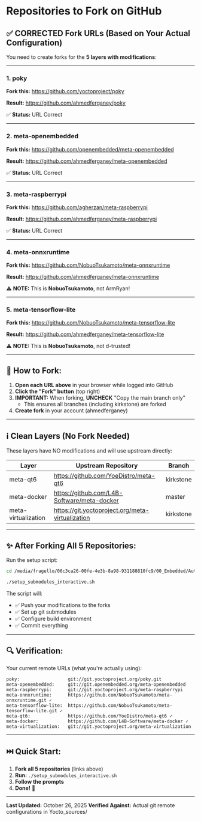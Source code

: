 # Repositories to Fork on GitHub

## ✅ **CORRECTED Fork URLs** (Based on Your Actual Configuration)

You need to create forks for the **5 layers with modifications**:

---

### **1. poky**
**Fork this:** https://github.com/yoctoproject/poky

**Result:** https://github.com/ahmedferganey/poky

✅ **Status:** URL Correct

---

### **2. meta-openembedded**
**Fork this:** https://github.com/openembedded/meta-openembedded

**Result:** https://github.com/ahmedferganey/meta-openembedded

✅ **Status:** URL Correct

---

### **3. meta-raspberrypi**
**Fork this:** https://github.com/agherzan/meta-raspberrypi

**Result:** https://github.com/ahmedferganey/meta-raspberrypi

✅ **Status:** URL Correct

---

### **4. meta-onnxruntime**
**Fork this:** https://github.com/NobuoTsukamoto/meta-onnxruntime

**Result:** https://github.com/ahmedferganey/meta-onnxruntime

⚠️ **NOTE:** This is **NobuoTsukamoto**, not ArmRyan!

---

### **5. meta-tensorflow-lite**
**Fork this:** https://github.com/NobuoTsukamoto/meta-tensorflow-lite

**Result:** https://github.com/ahmedferganey/meta-tensorflow-lite

⚠️ **NOTE:** This is **NobuoTsukamoto**, not d-trusted!

---

## 📝 **How to Fork:**

1. **Open each URL above** in your browser while logged into GitHub
2. **Click the "Fork" button** (top right)
3. **IMPORTANT:** When forking, **UNCHECK** "Copy the main branch only"
   - This ensures all branches (including kirkstone) are forked
4. **Create fork** in your account (ahmedferganey)

---

## ℹ️ **Clean Layers (No Fork Needed)**

These layers have NO modifications and will use upstream directly:

| Layer | Upstream Repository | Branch |
|-------|---------------------|--------|
| meta-qt6 | https://github.com/YoeDistro/meta-qt6 | kirkstone |
| meta-docker | https://github.com/L4B-Software/meta-docker | master |
| meta-virtualization | https://git.yoctoproject.org/meta-virtualization | kirkstone |

---

## ✨ **After Forking All 5 Repositories:**

Run the setup script:

```bash
cd /media/fragello/06c3ca26-00fe-4e3b-8a98-931188810fc9/00_Embedded/AutonomousVehiclesprojects/AI_Voice_Assistant_using_Raspi4/Yocto

./setup_submodules_interactive.sh
```

The script will:
- ✅ Push your modifications to the forks
- ✅ Set up git submodules
- ✅ Configure build environment
- ✅ Commit everything

---

## 🔍 **Verification:**

Your current remote URLs (what you're actually using):

```
poky:                  git://git.yoctoproject.org/poky.git
meta-openembedded:     git://git.openembedded.org/meta-openembedded
meta-raspberrypi:      git://git.yoctoproject.org/meta-raspberrypi
meta-onnxruntime:      https://github.com/NobuoTsukamoto/meta-onnxruntime.git ✓
meta-tensorflow-lite:  https://github.com/NobuoTsukamoto/meta-tensorflow-lite.git ✓
meta-qt6:              https://github.com/YoeDistro/meta-qt6 ✓
meta-docker:           https://github.com/L4B-Software/meta-docker ✓
meta-virtualization:   git://git.yoctoproject.org/meta-virtualization
```

---

## ⏭️ **Quick Start:**

1. **Fork all 5 repositories** (links above)
2. **Run:** `./setup_submodules_interactive.sh`
3. **Follow the prompts**
4. **Done!** 🎉

---

**Last Updated:** October 26, 2025
**Verified Against:** Actual git remote configurations in Yocto_sources/

